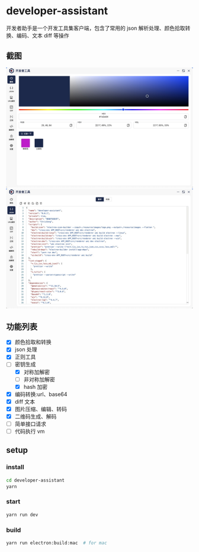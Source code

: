 # developer-assistant

开发者助手是一个开发工具集客户端，包含了常用的 json 解析处理、颜色拾取转换、编码、文本 diff 等操作

## 截图

<p align="center">
 <img src="./screenshots/color.jpg" alt="color" width="840"  >
 <img src="./screenshots/json.jpg" alt="json" width="840" >
</p>

## 功能列表

- [x] 颜色拾取和转换
- [x] json 处理
- [x] 正则工具
- [ ] 密钥生成
  - [x] 对称加解密
  - [ ] 非对称加解密
  - [x] hash 加密
- [x] 编码转换:url、base64
- [x] diff 文本
- [x] 图片压缩、编辑、转码
- [x] 二维码生成、解码
- [ ] 简单接口请求
- [ ] 代码执行 vm

## setup

### install

```sh
cd developer-assistant
yarn
```

### start

```sh
yarn run dev
```

### build

```sh
yarn run electron:build:mac  # for mac
```
